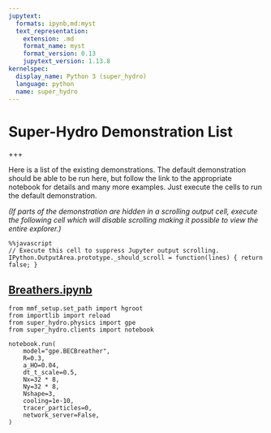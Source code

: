 ```yaml
---
jupytext:
  formats: ipynb,md:myst
  text_representation:
    extension: .md
    format_name: myst
    format_version: 0.13
    jupytext_version: 1.13.8
kernelspec:
  display_name: Python 3 (super_hydro)
  language: python
  name: super_hydro
---
```


# Super-Hydro Demonstration List

+++

Here is a list of the existing demonstrations.  The default demonstration should be able to be run here, but follow the link to the appropriate notebook for details and many more examples.  Just execute the cells to run the default demonstration.

*(If parts of the demonstration are hidden in a scrolling output cell, execute the following cell which will disable scrolling making it possible to view the entire explorer.)*

```{code-cell} ipython3
%%javascript
// Execute this cell to suppress Jupyter output scrolling.
IPython.OutputArea.prototype._should_scroll = function(lines) { return false; }
```

## [Breathers.ipynb](Breathers.ipynb)

```{code-cell} ipython3
from mmf_setup.set_path import hgroot
from importlib import reload
from super_hydro.physics import gpe
from super_hydro.clients import notebook

notebook.run(
    model="gpe.BECBreather",
    R=0.3,
    a_HO=0.04,
    dt_t_scale=0.5,
    Nx=32 * 8,
    Ny=32 * 8,
    Nshape=3,
    cooling=1e-10,
    tracer_particles=0,
    network_server=False,
)
```

```{code-cell} ipython3

```
